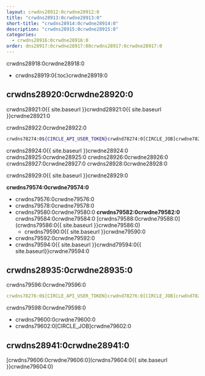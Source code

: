 ```yaml
---
layout: crwdns28912:0crwdne28912:0
title: "crwdns28913:0crwdne28913:0"
short-title: "crwdns28914:0crwdne28914:0"
description: "crwdns28915:0crwdne28915:0"
categories:
  - crwdns28916:0crwdne28916:0
order: dns28917:0crwdne28917:08crwdns28917:0crwdne28917:0
---
```

crwdns28918:0crwdne28918:0

- crwdns28919:0{:toc}crwdne28919:0

## crwdns28920:0crwdne28920:0

crwdns28921:0{{ site.baseurl }}crwdnd28921:0{{ site.baseurl }}crwdne28921:0

crwdns28922:0crwdne28922:0

```bash
crwdns78274:0${CIRCLE_API_USER_TOKEN}crwdnd78274:0[CIRCLE_JOB]crwdne78274:0
```

crwdns28924:0{{ site.baseurl }}crwdne28924:0 crwdns28925:0crwdne28925:0 crwdns28926:0crwdne28926:0 crwdns28927:0crwdne28927:0 crwdns28928:0crwdne28928:0

crwdns28929:0{{ site.baseurl }}crwdne28929:0

**crwdns79574:0crwdne79574:0**

- crwdns79576:0crwdne79576:0
- crwdns79578:0crwdne79578:0
- crwdns79580:0crwdne79580:0 **crwdns79582:0crwdne79582:0** crwdns79584:0crwdne79584:0 [crwdns79588:0crwdne79588:0](crwdns79586:0{{ site.baseurl }}crwdne79586:0) 
    - crwdns79590:0{{ site.baseurl }}crwdne79590:0
- crwdns79592:0crwdne79592:0
- crwdns79594:0{{ site.baseurl }}crwdnd79594:0{{ site.baseurl}}crwdne79594:0

## crwdns28935:0crwdne28935:0

crwdns79596:0crwdne79596:0

```yaml
crwdns78276:0${CIRCLE_API_USER_TOKEN}crwdnd78276:0[CIRCLE_JOB]crwdnd78276:0$CIRCLE_SHA1crwdnd78276:0$CIRCLE_PROJECT_USERNAMEcrwdnd78276:0$CIRCLE_PROJECT_REPONAMEcrwdnd78276:0$CIRCLE_BRANCHcrwdne78276:0
```

crwdns79598:0crwdne79598:0

- crwdns79600:0crwdne79600:0
- crwdns79602:0[CIRCLE_JOB]crwdne79602:0

## crwdns28941:0crwdne28941:0

[crwdns79606:0crwdne79606:0](crwdns79604:0{{ site.baseurl }}crwdne79604:0)
